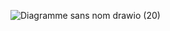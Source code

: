 ![Diagramme sans nom drawio (20)](https://github.com/soulaimanGhailan/fullstack-ecomApp-microservices-kafka-angular-kuberenates/assets/99770237/82a7f466-8998-4974-8460-1a48e9a16bca)

